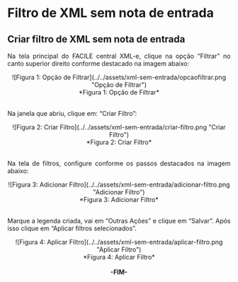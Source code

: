 <style>
    p{
        text-align: justify;
    }
</style>

# Filtro de XML sem nota de entrada

## Criar filtro de XML sem nota de entrada

Na tela principal do FACILE central XML-e, clique na opção “Filtrar” no canto superior direito conforme destacado na imagem abaixo:

<center>![Figura 1: Opção de Filtrar](../../assets/xml-sem-entrada/opcaofiltrar.png "Opção de Filtrar")
<br>*Figura 1: Opção de Filtrar*<br></center>
<br>

Na janela que abriu, clique em: “Criar Filtro”:

<center>![Figura 2: Criar Filtro](../../assets/xml-sem-entrada/criar-filtro.png "Criar Filtro")
<br>*Figura 2: Criar Filtro*<br></center>
<br>

Na tela de filtros, configure conforme os passos destacados na imagem abaixo:

<center>![Figura 3: Adicionar Filtro](../../assets/xml-sem-entrada/adicionar-filtro.png "Adicionar Filtro")
<br>*Figura 3: Adicionar Filtro*<br></center>
<br>

Marque a legenda criada, vai em “Outras Ações” e clique em “Salvar”. Após isso clique em “Aplicar filtros selecionados”.

<center>![Figura 4: Aplicar Filtro](../../assets/xml-sem-entrada/aplicar-filtro.png "Aplicar Filtro")
<br>*Figura 4: Aplicar Filtro*<br></center>
<br>

<div style="text-align: center; font-weight: bold;">-FIM-</div>